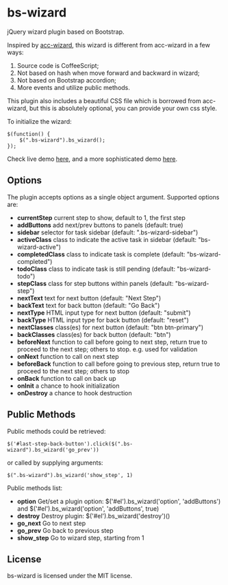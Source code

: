 # bs-wizard

jQuery wizard plugin based on Bootstrap.

Inspired by [acc-wizard](https://github.com/sathomas/acc-wizard), this wizard is different from acc-wizard in a few ways:

1. Source code is CoffeeScript;
1. Not based on hash when move forward and backward in wizard;
1. Not based on Bootstrap accordion;
1. More events and utilize public methods.

This plugin also includes a beautiful CSS file which is borrowed from acc-wizard, but this is absolutely optional, you can provide your own css style.

To initialize the wizard:

    $(function() {
    	$(".bs-wizard").bs_wizard();
    });

Check live demo [here](http://mingliangfeng.me/github%20project/2013/08/02/bs-wizard-demo/), and a more sophisticated demo [here](http://mingliangfeng.me/github%20project/2013/08/23/sophisticated-bs-wizard-demo/).

## Options

The plugin accepts options as a single object argument. Supported options are:

* **currentStep** current step to show, default to 1, the first step 
* **addButtons** add next/prev buttons to panels (default: true)
* **sidebar** selector for task sidebar (default: ".bs-wizard-sidebar")
* **activeClass** class to indicate the active task in sidebar (default: "bs-wizard-active")
* **completedClass** class to indicate task is complete (default: "bs-wizard-completed")
* **todoClass** class to indicate task is still pending (default: "bs-wizard-todo")
* **stepClass** class for step buttons within panels (default: "bs-wizard-step")
* **nextText** text for next button (default: "Next Step")
* **backText** text for back button (default: "Go Back")
* **nextType** HTML input type for next button (default: "submit")
* **backType** HTML input type for back button (default: "reset")
* **nextClasses** class(es) for next button (default: "btn btn-primary")
* **backClasses** class(es) for back button (default: "btn")
* **beforeNext** function to call before going to next step, return true to proceed to the next step; others to stop. e.g. used for validation
* **onNext** function to call on next step
* **beforeBack** function to call before going to previous step, return true to proceed to the next step; others to stop
* **onBack** function to call on back up
* **onInit** a chance to hook initialization
* **onDestroy** a chance to hook destruction


## Public Methods

Public methods could be retrieved:
    
    $('#last-step-back-button').click($(".bs-wizard").bs_wizard('go_prev'))

or called by supplying arguments:

    $(".bs-wizard").bs_wizard('show_step', 1)

Public methods list:

* **option** Get/set a plugin option: $('#el').bs_wizard('option', 'addButtons') and $('#el').bs_wizard('option', 'addButtons', true)
* **destroy** Destroy plugin: $('#el').bs_wizard('destroy')()
* **go_next** Go to next step
* **go_prev** Go back to previous step
* **show_step** Go to wizard step, starting from 1

## License

bs-wizard is licensed under the MIT license.

